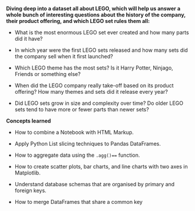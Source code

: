 **Diving deep into a dataset all about LEGO, which will help us answer a whole bunch of interesting questions about the history of the company, their product offering, and which LEGO set rules them all:**
- What is the most enormous LEGO set ever created and how many parts did it have?

- In which year were the first LEGO sets released and how many sets did the company sell when it first launched?

- Which LEGO theme has the most sets? Is it Harry Potter, Ninjago, Friends or something else?

- When did the LEGO company really take-off based on its product offering? How many themes and sets did it release every year?

- Did LEGO sets grow in size and complexity over time? Do older LEGO sets tend to have more or fewer parts than newer sets?

**Concepts learned**
- How to combine a Notebook with HTML Markup.

- Apply Python List slicing techniques to Pandas DataFrames.

- How to aggregate data using the `.agg()==` function.

- How to create scatter plots, bar charts, and line charts with two axes in Matplotlib.

- Understand database schemas that are organised by primary and foreign keys.

- How to merge DataFrames that share a common key
